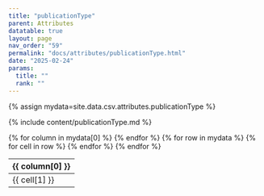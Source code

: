 ```yaml
---
title: "publicationType"
parent: Attributes
datatable: true
layout: page
nav_order: "59"
permalink: "docs/attributes/publicationType.html"
date: "2025-02-24"
params:
  title: ""
  rank: ""
---
```

{% assign mydata=site.data.csv.attributes.publicationType %} 

{% include content/publicationType.md %}

<table id="myTable" class="display" style="width:100%">
    <thead>
    {% for column in mydata[0] %}
        <th>{{ column[0] }}</th>
    {% endfor %}
    </thead>
    <tbody>
    {% for row in mydata %}
        <tr>
        {% for cell in row %}
            <td>{{ cell[1] }}</td>
        {% endfor %}
        </tr>
    {% endfor %}
    </tbody>
</table>
<script type="text/javascript">
  $(document).ready(function () {
    $('#myTable').DataTable({
      responsive: true,
      deferRender: false,
      paging: false,
      order: [],
    });
  });
</script>
